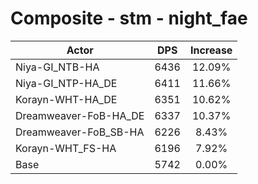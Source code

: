 # Composite - stm - night_fae
| Actor | DPS | Increase |
|---|:---:|:---:|
|Niya-GI_NTB-HA|6436|12.09%|
|Niya-GI_NTP-HA_DE|6411|11.66%|
|Korayn-WHT-HA_DE|6351|10.62%|
|Dreamweaver-FoB-HA_DE|6337|10.37%|
|Dreamweaver-FoB_SB-HA|6226|8.43%|
|Korayn-WHT_FS-HA|6196|7.92%|
|Base|5742|0.00%|
